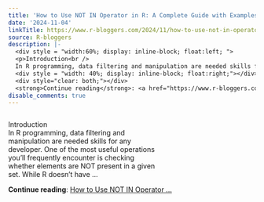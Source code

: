 ```yaml
---
title: 'How to Use NOT IN Operator in R: A Complete Guide with Examples'
date: '2024-11-04'
linkTitle: https://www.r-bloggers.com/2024/11/how-to-use-not-in-operator-in-r-a-complete-guide-with-examples/
source: R-bloggers
description: |-
  <div style = "width:60%; display: inline-block; float:left; ">
  <p>Introduction<br />
  In R programming, data filtering and manipulation are needed skills for any developer. One of the most useful operations you’ll frequently encounter is checking whether elements are NOT present in a given set. While R doesn’t have ...</p></div>
  <div style = "width: 40%; display: inline-block; float:right;"></div>
  <div style="clear: both;"></div>
  <strong>Continue reading</strong>: <a href="https://www.r-bloggers.com/2024/11/how-to-use-not-in-operator-in-r-a-complete-guide-with-examples/">How to Use NOT IN Operator  ...
disable_comments: true
---
```

<div style = "width:60%; display: inline-block; float:left; ">
<p>Introduction<br />
In R programming, data filtering and manipulation are needed skills for any developer. One of the most useful operations you’ll frequently encounter is checking whether elements are NOT present in a given set. While R doesn’t have ...</p></div>
<div style = "width: 40%; display: inline-block; float:right;"></div>
<div style="clear: both;"></div>
<strong>Continue reading</strong>: <a href="https://www.r-bloggers.com/2024/11/how-to-use-not-in-operator-in-r-a-complete-guide-with-examples/">How to Use NOT IN Operator  ...